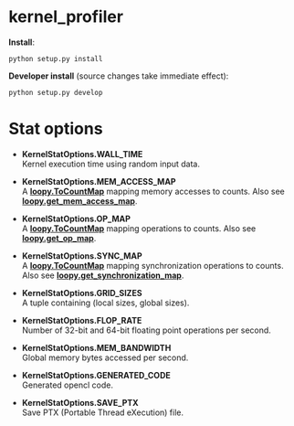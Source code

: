 # kernel_profiler

**Install**:

`python setup.py install`

**Developer install** (source changes take immediate effect):

`python setup.py develop`

# Stat options

* **KernelStatOptions.WALL_TIME**  
   Kernel execution time using random input data.

* **KernelStatOptions.MEM_ACCESS_MAP**  
   A [**loopy.ToCountMap**](https://documen.tician.de/loopy/ref_other.html#loopy.ToCountMap) mapping memory accesses to counts. Also see [**loopy.get_mem_access_map**](https://documen.tician.de/loopy/ref_other.html#loopy.get_mem_access_map).

* **KernelStatOptions.OP_MAP**  
   A [**loopy.ToCountMap**](https://documen.tician.de/loopy/ref_other.html#loopy.ToCountMap) mapping operations to counts. Also see [**loopy.get_op_map**](https://documen.tician.de/loopy/ref_other.html#loopy.get_op_map).

* **KernelStatOptions.SYNC_MAP**  
   A [**loopy.ToCountMap**](https://documen.tician.de/loopy/ref_other.html#loopy.ToCountMap) mapping synchronization operations to counts. Also see [**loopy.get_synchronization_map**](https://documen.tician.de/loopy/ref_other.html#loopy.get_synchronization_map).

* **KernelStatOptions.GRID_SIZES**  
   A tuple containing (local sizes, global sizes).

* **KernelStatOptions.FLOP_RATE**  
   Number of 32-bit and 64-bit floating point operations per second.

* **KernelStatOptions.MEM_BANDWIDTH**  
   Global memory bytes accessed per second.

* **KernelStatOptions.GENERATED_CODE**  
   Generated opencl code.

* **KernelStatOptions.SAVE_PTX**  
   Save PTX (Portable Thread eXecution) file.
